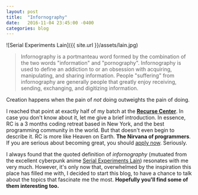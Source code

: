 ```yaml
---
layout: post
title:  "Infornography"
date:   2016-11-04 23:45:00 -0400
categories: blog
---
```

![Serial Experiments Lain]({{ site.url }}/assets/lain.jpg)

> Infornography is a portmanteau word formed by the combination of the two words "information" and "pornography".
> Infornography is used to define an addiction to or an obsession with acquiring, manipulating, and sharing information. People "suffering" from infornography are generally people that greatly enjoy receiving, sending, exchanging, and digitizing information.

Creation happens when the pain of *not* doing outweights the pain of doing.

I reached that point at exactly half of my batch at the **[Recurse Center](https://www.recurse.com)**. In case you don't know about it, let me give a brief introduction. In essence, RC is a 3 months coding retreat based in New York, and the best programming community in the world. But that doesn't even begin to describe it. RC is more like Heaven on Earth. **The Nirvana of programmers**. If you are serious about becoming great, you should [apply now](https://www.recurse.com/apply). Seriously.

I always found that the quoted definition of *infornography* (mutuated from the excellent cyberpunk anime [Serial Experiments Lain](https://en.wikipedia.org/wiki/Serial_Experiments_Lain)) resonates with me very much. However, it's only now that, overwhelmed by the inspiration this place has filled me with, I decided to start this blog, to have a chance to talk about the topics that fascinate me the most. **Hopefully you'll find some of them interesting too.**
